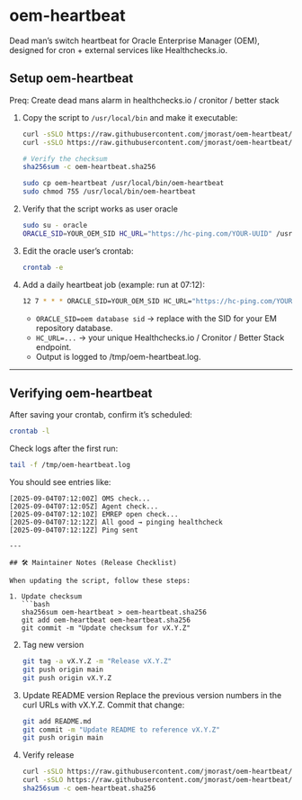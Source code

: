# oem-heartbeat
Dead man’s switch heartbeat for Oracle Enterprise Manager (OEM), designed for cron + external services like Healthchecks.io.

## Setup oem-heartbeat

Preq: Create dead mans alarm in healthchecks.io / cronitor / better stack

1. Copy the script to `/usr/local/bin` and make it executable:

   ```bash
   curl -sSLO https://raw.githubusercontent.com/jmorast/oem-heartbeat/v1.0.3/oem-heartbeat
   curl -sSLO https://raw.githubusercontent.com/jmorast/oem-heartbeat/v1.0.3/oem-heartbeat.sha256

   # Verify the checksum
   sha256sum -c oem-heartbeat.sha256

   sudo cp oem-heartbeat /usr/local/bin/oem-heartbeat
   sudo chmod 755 /usr/local/bin/oem-heartbeat
   ```

2. Verify that the script works as user oracle

   ```bash
   sudo su - oracle
   ORACLE_SID=YOUR_OEM_SID HC_URL="https://hc-ping.com/YOUR-UUID" /usr/local/bin/oem-heartbeat
   ```

3. Edit the oracle user’s crontab:
   ```bash
   crontab -e
   ```

4. Add a daily heartbeat job (example: run at 07:12):
  
   ```bash
   12 7 * * * ORACLE_SID=YOUR_OEM_SID HC_URL="https://hc-ping.com/YOUR-UUID" /usr/local/bin/oem-heartbeat >>/tmp/oem-heartbeat.log 2>&1
   ```

   - `ORACLE_SID=oem database sid` → replace with the SID for your EM repository database.
   - `HC_URL=...` → your unique Healthchecks.io / Cronitor / Better Stack endpoint.
   - Output is logged to /tmp/oem-heartbeat.log.

---

## Verifying oem-heartbeat

After saving your crontab, confirm it’s scheduled:

```bash
crontab -l
```

Check logs after the first run:

```bash
tail -f /tmp/oem-heartbeat.log
```

You should see entries like:

```
[2025-09-04T07:12:00Z] OMS check...
[2025-09-04T07:12:05Z] Agent check...
[2025-09-04T07:12:10Z] EMREP open check...
[2025-09-04T07:12:12Z] All good → pinging healthcheck
[2025-09-04T07:12:12Z] Ping sent

---

## 🛠 Maintainer Notes (Release Checklist)

When updating the script, follow these steps:

1. Update checksum
   ```bash
   sha256sum oem-heartbeat > oem-heartbeat.sha256
   git add oem-heartbeat oem-heartbeat.sha256
   git commit -m "Update checksum for vX.Y.Z"
   ```

2. Tag new version
   ```bash
   git tag -a vX.Y.Z -m "Release vX.Y.Z"
   git push origin main
   git push origin vX.Y.Z
   ```

3. Update README version
   Replace the previous version numbers in the curl URLs with vX.Y.Z.
   Commit that change:
   ```bash
   git add README.md
   git commit -m "Update README to reference vX.Y.Z"
   git push origin main
   ```

4. Verify release
   ```bash
   curl -sSLO https://raw.githubusercontent.com/jmorast/oem-heartbeat/vX.Y.Z/oem-heartbeat
   curl -sSLO https://raw.githubusercontent.com/jmorast/oem-heartbeat/vX.Y.Z/oem-heartbeat.sha256
   sha256sum -c oem-heartbeat.sha256
   ```

